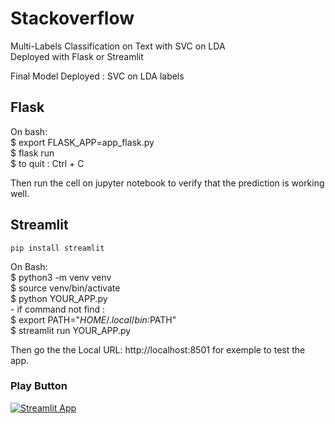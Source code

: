 # Stackoverflow
Multi-Labels Classification on Text with SVC on LDA  \
Deployed with Flask or Streamlit

Final Model Deployed : SVC on LDA labels

## Flask  

On bash: \
        $ export FLASK_APP=app_flask.py \
        $ flask run \
        $ to quit : Ctrl + C 
        
Then run the cell on jupyter notebook to verify that the prediction is working well.

## Streamlit  

`pip install streamlit`

On Bash: \
        $ python3 -m venv venv \
        $ source venv/bin/activate \
        $ python   YOUR_APP.py \
        - if command not find : \
        $ export PATH="$HOME/.local/bin:$PATH" \
        $ streamlit run YOUR_APP.py 
        
Then go the the  Local URL: http://localhost:8501 for exemple to test the app.

### Play Button
[![Streamlit App](https://static.streamlit.io/badges/streamlit_badge_black_white.svg)](https://share.streamlit.io/catherinele/stackoverflow/app_streamlit.py)
